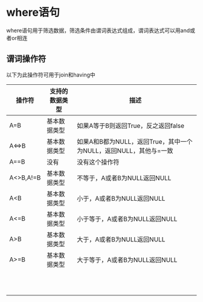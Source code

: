 # where语句

where语句用于筛选数据，筛选条件由谓词表达式组成，谓词表达式可以用and或者or相连

## 谓词操作符

以下为此操作符可用于join和having中

| 操作符    | 支持的数据类型 | 描述                                                         |
| --------- | -------------- | ------------------------------------------------------------ |
| A=B       | 基本数据类型   | 如果A等于B则返回True，反之返回false                          |
| A<=>B     | 基本数据类型   | 如果A和B都为NULL，返回True，其中一个为NULL，返回NULL，其他与=一致 |
| A==B      | 没有           | 没有这个操作符                                               |
| A<>B,A!=B | 基本数据类型   | 不等于，A或者B为NULL返回NULL                                 |
| A<B       | 基本数据类型   | 小于，A或者B为NULL返回NULL                                   |
| A<=B      | 基本数据类型   | 小于等于，A或者B为NULL返回NULL                               |
| A>B       | 基本数据类型   | 大于，A或者B为NULL返回NULL                                   |
| A>=B      | 基本数据类型   | 大于等于，A或者B为NULL返回NULL                               |
|           |                |                                                              |
|           |                |                                                              |
|           |                |                                                              |
|           |                |                                                              |
|           |                |                                                              |
|           |                |                                                              |
|           |                |                                                              |
|           |                |                                                              |
|           |                |                                                              |
|           |                |                                                              |
|           |                |                                                              |

